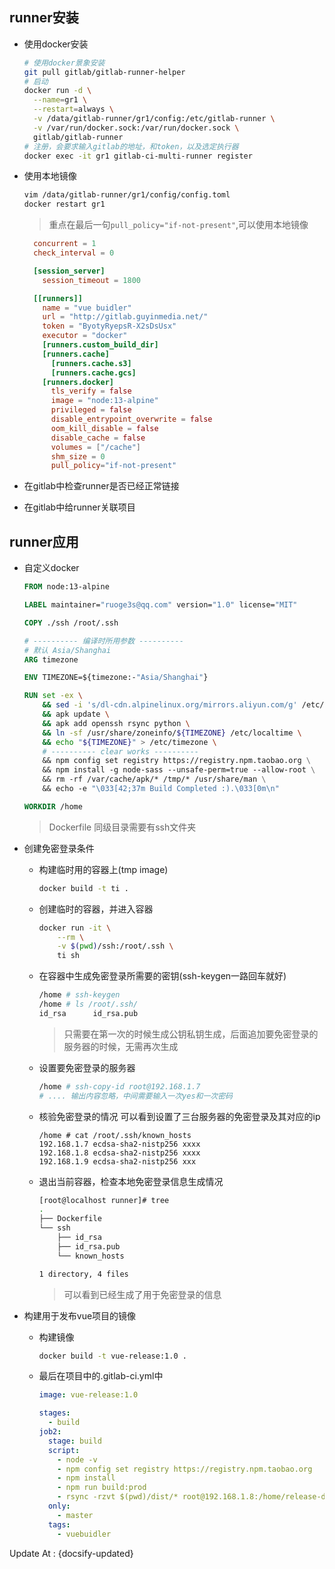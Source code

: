 ## runner安装

- 使用docker安装

  ```bash
  # 使用docker景象安装
  git pull gitlab/gitlab-runner-helper
  # 启动
  docker run -d \
  	--name=gr1 \
  	--restart=always \
  	-v /data/gitlab-runner/gr1/config:/etc/gitlab-runner \
    -v /var/run/docker.sock:/var/run/docker.sock \
    gitlab/gitlab-runner
  # 注册，会要求输入gitlab的地址，和token，以及选定执行器
  docker exec -it gr1 gitlab-ci-multi-runner register
  ```

  

- 使用本地镜像
  ```bash
  vim /data/gitlab-runner/gr1/config/config.toml
  docker restart gr1
  ```

  > 重点在最后一句`pull_policy="if-not-present"`,可以使用本地镜像

  ```toml
    concurrent = 1
    check_interval = 0

    [session_server]
      session_timeout = 1800

    [[runners]]
      name = "vue buidler"
      url = "http://gitlab.guyinmedia.net/"
      token = "ByotyRyepsR-X2sDsUsx"
      executor = "docker"
      [runners.custom_build_dir]
      [runners.cache]
        [runners.cache.s3]
        [runners.cache.gcs]
      [runners.docker]
        tls_verify = false
        image = "node:13-alpine"
        privileged = false
        disable_entrypoint_overwrite = false
        oom_kill_disable = false
        disable_cache = false
        volumes = ["/cache"]
        shm_size = 0
        pull_policy="if-not-present"
  ```

- 在gitlab中检查runner是否已经正常链接
- 在gitlab中给runner关联项目

## runner应用

- 自定义docker

  ```dockerfile
  FROM node:13-alpine
  
  LABEL maintainer="ruoge3s@qq.com" version="1.0" license="MIT"
  
  COPY ./ssh /root/.ssh
  
  # ---------- 编译时所用参数 ----------
  # 默认 Asia/Shanghai
  ARG timezone
  
  ENV TIMEZONE=${timezone:-"Asia/Shanghai"}
  
  RUN set -ex \
      && sed -i 's/dl-cdn.alpinelinux.org/mirrors.aliyun.com/g' /etc/apk/repositories \
      && apk update \
      && apk add openssh rsync python \
      && ln -sf /usr/share/zoneinfo/${TIMEZONE} /etc/localtime \
      && echo "${TIMEZONE}" > /etc/timezone \
      # ---------- clear works ----------
      && npm config set registry https://registry.npm.taobao.org \
      && npm install -g node-sass --unsafe-perm=true --allow-root \
      && rm -rf /var/cache/apk/* /tmp/* /usr/share/man \
      && echo -e "\033[42;37m Build Completed :).\033[0m\n"
  
  WORKDIR /home
  ```
  
  > Dockerfile 同级目录需要有ssh文件夹
  
- 创建免密登录条件

  - 构建临时用的容器上(tmp image)

    ```bash
    docker build -t ti .
    ```

  - 创建临时的容器，并进入容器

    ```bash
    docker run -it \
    	--rm \
    	-v $(pwd)/ssh:/root/.ssh \
    	ti sh
    ```

  - 在容器中生成免密登录所需要的密钥(ssh-keygen一路回车就好)

    ```bash
    /home # ssh-keygen
    /home # ls /root/.ssh/
    id_rsa      id_rsa.pub
    ```
    > 只需要在第一次的时候生成公钥私钥生成，后面追加要免密登录的服务器的时候，无需再次生成

  - 设置要免密登录的服务器

    ```bash
    /home # ssh-copy-id root@192.168.1.7
    # .... 输出内容忽略，中间需要输入一次yes和一次密码
    ```

  - 核验免密登录的情况 可以看到设置了三台服务器的免密登录及其对应的ip

    ```
    /home # cat /root/.ssh/known_hosts 
    192.168.1.7 ecdsa-sha2-nistp256 xxxx
    192.168.1.8 ecdsa-sha2-nistp256 xxxx
    192.168.1.9 ecdsa-sha2-nistp256 xxx
    ```

  - 退出当前容器，检查本地免密登录信息生成情况

    ```bash
    [root@localhost runner]# tree
    .
    ├── Dockerfile
    └── ssh
        ├── id_rsa
        ├── id_rsa.pub
        └── known_hosts
    
    1 directory, 4 files
    ```

    > 可以看到已经生成了用于免密登录的信息

- 构建用于发布vue项目的镜像

  - 构建镜像

    ```bash
    docker build -t vue-release:1.0 .
    ```

  - 最后在项目中的.gitlab-ci.yml中

    ```yml
    image: vue-release:1.0
    
    stages:
      - build
    job2:
      stage: build
      script:
        - node -v
        - npm config set registry https://registry.npm.taobao.org
        - npm install
        - npm run build:prod
        - rsync -rzvt $(pwd)/dist/* root@192.168.1.8:/home/release-dir
      only:
        - master
      tags:
        - vuebuidler
    
    ```

    





Update At : {docsify-updated}